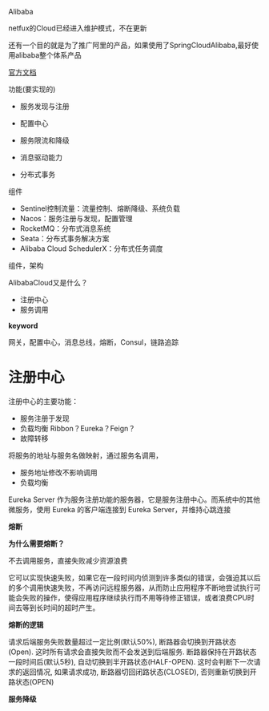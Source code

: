 Alibaba

netfux的Cloud已经进入维护模式，不在更新

还有一个目的就是为了推广阿里的产品，如果使用了SpringCloudAlibaba,最好使用alibaba整个体系产品

[官方文档](https://github.com/alibaba/spring-cloud-alibaba/blob/2021.x/README-zh.md)



功能(要实现的)

* 服务发现与注册
* 配置中心

* 服务限流和降级
* 消息驱动能力
* 分布式事务



组件

* Sentinel控制流量：流量控制、熔断降级、系统负载
* Nacos：服务注册与发现，配置管理
* RocketMQ：分布式消息系统
* Seata：分布式事务解决方案
* Alibaba Cloud SchedulerX：分布式任务调度



组件，架构

AlibabaCloud又是什么？



* 注册中心
* 服务调用



**keyword**

网关，配置中心，消息总线，熔断，Consul，链路追踪





# 注册中心



注册中心的主要功能：

* 服务注册于发现
* 负载均衡  Ribbon？Eureka？Feign？
* 故障转移



将服务的地址与服务名做映射，通过服务名调用，

* 服务地址修改不影响调用
* 负载均衡





Eureka Server 作为服务注册功能的服务器，它是服务注册中心。而系统中的其他微服务，使用 Eureka 的客户端连接到 Eureka Server，并维持心跳连接





**熔断**

**为什么需要熔断？**

不去调用服务，直接失败减少资源浪费

它可以实现快速失败，如果它在一段时间内侦测到许多类似的错误，会强迫其以后的多个调用快速失败，不再访问远程服务器，从而防止应用程序不断地尝试执行可能会失败的操作，使得应用程序继续执行而不用等待修正错误，或者浪费CPU时间去等到长时间的超时产生。

**熔断的逻辑**

请求后端服务失败数量超过一定比例(默认50%), 断路器会切换到开路状态(Open). 这时所有请求会直接失败而不会发送到后端服务. 断路器保持在开路状态一段时间后(默认5秒), 自动切换到半开路状态(HALF-OPEN). 这时会判断下一次请求的返回情况, 如果请求成功, 断路器切回闭路状态(CLOSED), 否则重新切换到开路状态(OPEN)



**服务降级**


